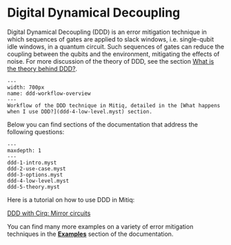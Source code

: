 # Digital Dynamical Decoupling

Digital Dynamical Decoupling (DDD) is an error mitigation technique in which
sequences of gates are applied to slack windows, i.e. single-qubit idle
windows, in a quantum circuit. Such sequences of gates can reduce the coupling
between the qubits and the environment, mitigating the effects of noise.
For more discussion of the theory of DDD, see the section [What is the theory
behind DDD?](ddd-5-theory.myst).


```{figure} ../img/ddd_workflow.svg
---
width: 700px
name: ddd-workflow-overview
---
Workflow of the DDD technique in Mitiq, detailed in the [What happens when I use DDD?](ddd-4-low-level.myst) section.
```

Below you can find sections of the documentation that address the following questions:


```{toctree}
---
maxdepth: 1
---
ddd-1-intro.myst
ddd-2-use-case.myst
ddd-3-options.myst
ddd-4-low-level.myst
ddd-5-theory.myst
```

Here is a tutorial on how to use DDD in Mitiq:

[DDD with Cirq: Mirror circuits](../examples/ddd_tutorial.myst)

You can find many more examples on a variety of error mitigation techniques in the **[Examples](../examples/examples.myst)** section of
the documentation.
